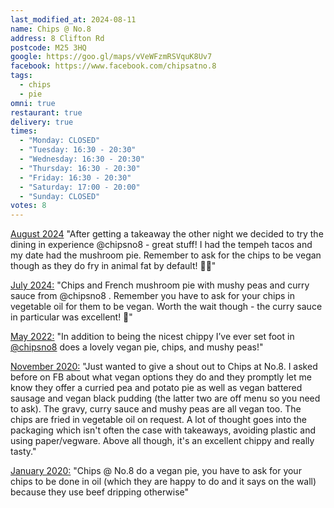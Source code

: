 ```yaml
---
last_modified_at: 2024-08-11
name: Chips @ No.8
address: 8 Clifton Rd
postcode: M25 3HQ
google: https://goo.gl/maps/vVeWFzmRSVquK8Uv7
facebook: https://www.facebook.com/chipsatno.8
tags:
  - chips
  - pie
omni: true
restaurant: true
delivery: true
times:
  - "Monday: CLOSED"
  - "Tuesday: 16:30 - 20:30"
  - "Wednesday: 16:30 - 20:30"
  - "Thursday: 16:30 - 20:30"
  - "Friday: 16:30 - 20:30"
  - "Saturday: 17:00 - 20:00"
  - "Sunday: CLOSED"
votes: 8
---
```


[August 2024](https://www.instagram.com/p/C-Z8q5LNKAk) "After getting a takeaway the other night we decided to try the dining in experience @chipsno8 - great stuff! I had the tempeh tacos and my date had the mushroom pie. Remember to ask for the chips to be vegan though as they do fry in animal fat by default! 😬💚"

[July 2024:](https://www.instagram.com/p/C9xpC8At3XX/) "Chips and French mushroom pie with mushy peas and curry sauce from @chipsno8 . Remember you have to ask for your chips in vegetable oil for them to be vegan. Worth the wait though - the curry sauce in particular was excellent! 💚"

[May 2022:](https://www.instagram.com/p/CdOeUUWgRao) "In addition to being the nicest chippy I’ve ever set foot in [@chipsno8](https://www.instagram.com/chipsno8) does a lovely vegan pie, chips, and mushy peas!"

[November 2020:](https://www.facebook.com/groups/veganprestwich/permalink/1261100370934043) "Just wanted to give a shout out to Chips at No.8. I asked before on FB about what vegan options they do and they promptly let me know they offer a curried pea and potato pie as well as vegan battered sausage and vegan black pudding (the latter two are off menu so you need to ask). The gravy, curry sauce and mushy peas are all vegan too. The chips are fried in vegetable oil on request. A lot of thought goes into the packaging which isn't often the case with takeaways, avoiding plastic and using paper/vegware. Above all though, it's an excellent chippy and really tasty."

[January 2020:](https://www.facebook.com/groups/veganprestwich/permalink/1004624103248339/?comment_id=1004979146546168) "Chips @ No.8 do a vegan pie, you have to ask for your chips to be done in oil (which they are happy to do and it says on the wall) because they use beef dripping otherwise"
